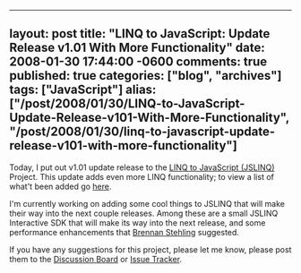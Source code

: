   ---
  layout: post
  title: "LINQ to JavaScript: Update Release v1.01 With More Functionality"
  date: 2008-01-30 17:44:00 -0600
  comments: true
  published: true
  categories: ["blog", "archives"]
  tags: ["JavaScript"]
  alias: ["/post/2008/01/30/LINQ-to-JavaScript-Update-Release-v101-With-More-Functionality", "/post/2008/01/30/linq-to-javascript-update-release-v101-with-more-functionality"]
  ---
<!-- more -->
<p>Today, I put out v1.01 update release to the <a href="http://jslinq.com">LINQ to JavaScript (JSLINQ)</a> Project. This update adds even more LINQ functionality; to view a list of what't been added go <a href="http://www.codeplex.com/JSLINQ/Release/ProjectReleases.aspx?ReleaseId=10315">here</a>.</p>
<p>I'm currently working on adding some cool things to JSLINQ that will make their way into the next couple releases. Among these are&nbsp;a small JSLINQ Interactive SDK that will make its way into the next release, and some performance enhancements that&nbsp;<a href="http://brennan.offwhite.net/blog/">Brennan Stehling</a>&nbsp;suggested.</p>
<p>If you have any suggestions for this project, please let me know, please post them to the <a href="http://www.codeplex.com/JSLINQ/Thread/List.aspx">Discussion Board</a> or <a href="http://www.codeplex.com/JSLINQ/WorkItem/List.aspx">Issue Tracker</a>.</p>

